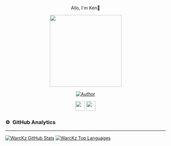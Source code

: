 <p align='center'>Allo, I'm Ken👋</p>
<p align="center">
<img src="https://c.top4top.io/p_2275xjq7x1.jpg" width="225" height="225"/>
</p>
<p align="center">
<a href="https://github.com/WarcKz"><img title="Author" src="https://img.shields.io/badge/Author-WarcKz-red.svg?style=for-the-badge&logo=github"></a>
<p align="center">
<a href="https://wa.me/6281515982740"><img height="30" src="https://www.freeiconspng.com/uploads/whatsapp-black-logo-icon--24.png"></a>
<a href="https://www.instagram.com/warclol/"><img height="30" src="https://cdn.jsdelivr.net/npm/simple-icons@v3/icons/instagram.svg"></a>
</P>
  
### ⚙ &nbsp;GitHub Analytics

---

[![WarcKz GitHub Stats](https://github-readme-stats.vercel.app/api?username=WarcKz&show_icons=true&hide=issues&theme=radical)](https://github-readme-stats.vercel.app)
[![WarcKz Top Languages](https://github-readme-stats.vercel.app/api/top-langs?username=WarcKz&layout=compact&theme=radical)](https://github-readme-stats.vercel.app)

